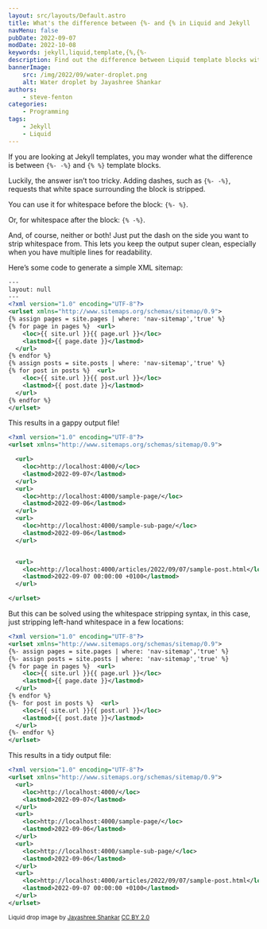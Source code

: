 ```yaml
---
layout: src/layouts/Default.astro
title: What's the difference between {%- and {% in Liquid and Jekyll
navMenu: false
pubDate: 2022-09-07
modDate: 2022-10-08
keywords: jekyll,liquid,template,{%,{%-
description: Find out the difference between Liquid template blocks with dashes {%-, and those without {%.
bannerImage:
    src: /img/2022/09/water-droplet.png
    alt: Water droplet by Jayashree Shankar
authors:
    - steve-fenton
categories:
    - Programming
tags:
    - Jekyll
    - Liquid
---
```


If you are looking at Jekyll templates, you may wonder what the difference is between `{%- -%}` and `{% %}` template blocks.

Luckily, the answer isn’t too tricky. Adding dashes, such as `{%- -%}`, requests that white space surrounding the block is stripped.

You can use it for whitespace before the block: `{%- %}`.

Or, for whitespace after the block: `{% -%}`.

And, of course, neither or both! Just put the dash on the side you want to strip whitespace from. This lets you keep the output super clean, especially when you have multiple lines for readability.

Here’s some code to generate a simple XML sitemap:

```xml
---
layout: null
---
<?xml version="1.0" encoding="UTF-8"?>
<urlset xmlns="http://www.sitemaps.org/schemas/sitemap/0.9">
{% assign pages = site.pages | where: 'nav-sitemap','true' %}
{% for page in pages %}  <url>
    <loc>{{ site.url }}{{ page.url }}</loc>
    <lastmod>{{ page.date }}</lastmod>
  </url>
{% endfor %}
{% assign posts = site.posts | where: 'nav-sitemap','true' %}
{% for post in posts %}  <url>
    <loc>{{ site.url }}{{ post.url }}</loc>
    <lastmod>{{ post.date }}</lastmod>
  </url>
{% endfor %}
</urlset>
```

This results in a gappy output file!

```xml
<?xml version="1.0" encoding="UTF-8"?>
<urlset xmlns="http://www.sitemaps.org/schemas/sitemap/0.9">

  <url>
    <loc>http://localhost:4000/</loc>
    <lastmod>2022-09-07</lastmod>
  </url>
  <url>
    <loc>http://localhost:4000/sample-page/</loc>
    <lastmod>2022-09-06</lastmod>
  </url>
  <url>
    <loc>http://localhost:4000/sample-sub-page/</loc>
    <lastmod>2022-09-06</lastmod>
  </url>


  <url>
    <loc>http://localhost:4000/articles/2022/09/07/sample-post.html</loc>
    <lastmod>2022-09-07 00:00:00 +0100</lastmod>
  </url>

</urlset>
```

But this can be solved using the whitespace stripping syntax, in this case, just stripping left-hand whitespace in a few locations:

```xml
<?xml version="1.0" encoding="UTF-8"?>
<urlset xmlns="http://www.sitemaps.org/schemas/sitemap/0.9">
{%- assign pages = site.pages | where: 'nav-sitemap','true' %}
{%- assign posts = site.posts | where: 'nav-sitemap','true' %}
{% for page in pages %}  <url>
    <loc>{{ site.url }}{{ page.url }}</loc>
    <lastmod>{{ page.date }}</lastmod>
  </url>
{% endfor %}
{%- for post in posts %}  <url>
    <loc>{{ site.url }}{{ post.url }}</loc>
    <lastmod>{{ post.date }}</lastmod>
  </url>
{%- endfor %}
</urlset>
```

This results in a tidy output file:

```xml
<?xml version="1.0" encoding="UTF-8"?>
<urlset xmlns="http://www.sitemaps.org/schemas/sitemap/0.9">
  <url>
    <loc>http://localhost:4000/</loc>
    <lastmod>2022-09-07</lastmod>
  </url>
  <url>
    <loc>http://localhost:4000/sample-page/</loc>
    <lastmod>2022-09-06</lastmod>
  </url>
  <url>
    <loc>http://localhost:4000/sample-sub-page/</loc>
    <lastmod>2022-09-06</lastmod>
  </url>
  <url>
    <loc>http://localhost:4000/articles/2022/09/07/sample-post.html</loc>
    <lastmod>2022-09-07 00:00:00 +0100</lastmod>
  </url>
</urlset>
```

<small>Liquid drop image by [Jayashree Shankar](https://www.flickr.com/photos/jayashree-shankar/) [CC BY 2.0](https://creativecommons.org/licenses/by/2.0/)</small>